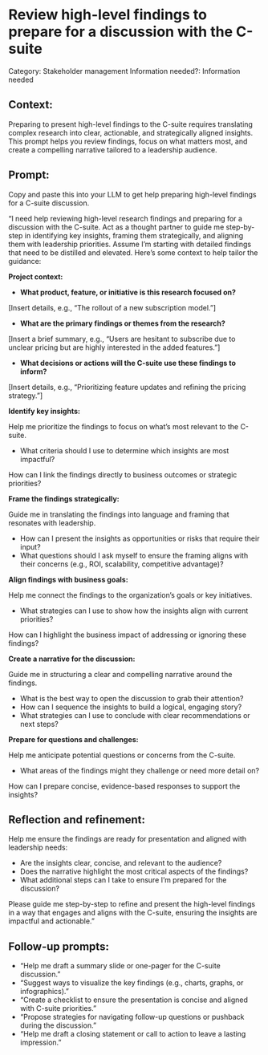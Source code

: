 # Review high-level findings to prepare for a discussion with the C-suite

Category: Stakeholder management
Information needed?: Information needed

## **Context:**

Preparing to present high-level findings to the C-suite requires translating complex research into clear, actionable, and strategically aligned insights. This prompt helps you review findings, focus on what matters most, and create a compelling narrative tailored to a leadership audience.

## **Prompt:**

Copy and paste this into your LLM to get help preparing high-level findings for a C-suite discussion.

“I need help reviewing high-level research findings and preparing for a discussion with the C-suite. Act as a thought partner to guide me step-by-step in identifying key insights, framing them strategically, and aligning them with leadership priorities. Assume I’m starting with detailed findings that need to be distilled and elevated. Here’s some context to help tailor the guidance:

 **Project context:**

- **What product, feature, or initiative is this research focused on?**

[Insert details, e.g., “The rollout of a new subscription model.”]

- **What are the primary findings or themes from the research?**

[Insert a brief summary, e.g., “Users are hesitant to subscribe due to unclear pricing but are highly interested in the added features.”]

- **What decisions or actions will the C-suite use these findings to inform?**

[Insert details, e.g., “Prioritizing feature updates and refining the pricing strategy.”]

**Identify key insights:**

Help me prioritize the findings to focus on what’s most relevant to the C-suite.

- What criteria should I use to determine which insights are most impactful?

How can I link the findings directly to business outcomes or strategic priorities?

**Frame the findings strategically:**

Guide me in translating the findings into language and framing that resonates with leadership.

- How can I present the insights as opportunities or risks that require their input?
- What questions should I ask myself to ensure the framing aligns with their concerns (e.g., ROI, scalability, competitive advantage)?

**Align findings with business goals:**

Help me connect the findings to the organization’s goals or key initiatives.

- What strategies can I use to show how the insights align with current priorities?

How can I highlight the business impact of addressing or ignoring these findings?

**Create a narrative for the discussion:**

Guide me in structuring a clear and compelling narrative around the findings.

- What is the best way to open the discussion to grab their attention?
- How can I sequence the insights to build a logical, engaging story?
- What strategies can I use to conclude with clear recommendations or next steps?

**Prepare for questions and challenges:**

Help me anticipate potential questions or concerns from the C-suite.

- What areas of the findings might they challenge or need more detail on?

How can I prepare concise, evidence-based responses to support the insights?

## **Reflection and refinement:**

Help me ensure the findings are ready for presentation and aligned with leadership needs:

- Are the insights clear, concise, and relevant to the audience?
- Does the narrative highlight the most critical aspects of the findings?
- What additional steps can I take to ensure I’m prepared for the discussion?

Please guide me step-by-step to refine and present the high-level findings in a way that engages and aligns with the C-suite, ensuring the insights are impactful and actionable.”

## **Follow-up prompts:**

- “Help me draft a summary slide or one-pager for the C-suite discussion.”
- “Suggest ways to visualize the key findings (e.g., charts, graphs, or infographics).”
- “Create a checklist to ensure the presentation is concise and aligned with C-suite priorities.”
- “Propose strategies for navigating follow-up questions or pushback during the discussion.”
- “Help me draft a closing statement or call to action to leave a lasting impression.”